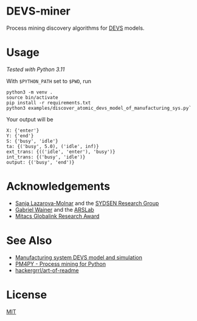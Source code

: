 # DEVS-miner
Process mining discovery algorithms for [DEVS](https://en.wikipedia.org/wiki/DEVS) models.

# Usage

*Tested with Python 3.11*

With `$PYTHON_PATH` set to `$PWD`, run
```
python3 -m venv .
source bin/activate
pip install -r requirements.txt
python3 examples/discover_atomic_devs_model_of_manufacturing_sys.py` 
```

Your output will be
```
X: {'enter'}
Y: {'end'}
S: {'busy', 'idle'}
ta: {('busy', 5.0), ('idle', inf)}
ext_trans: {(('idle', 'enter'), 'busy')}
int_trans: {('busy', 'idle')}
output: {('busy', 'end')}
```

# Acknowledgements
- [Sanja Lazarova-Molnar](https://lazarova-molnar.net/) and the [SYDSEN Research Group](https://sydsen.aifb.kit.edu/) 
- [Gabriel Wainer](https://www.sce.carleton.ca/faculty/wainer/doku.php) and the [ARSLab](https://arslab.sce.carleton.ca/) 
- [Mitacs Globalink Research Award](https://www.mitacs.ca/our-programs/globalink-research-award/)

# See Also
- [Manufacturing system DEVS model and simulation](https://github.com/braedenkloke/smart-manufacturing-system-devs-model)
- [PM4PY - Process mining for Python](https://github.com/process-intelligence-solutions/pm4py)
- [hackergrrl/art-of-readme](https://github.com/hackergrrl/art-of-readme)

# License
[MIT](https://choosealicense.com/licenses/mit/)
